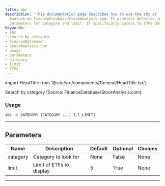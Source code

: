 ```yaml
---
title: sbc
description: "This documentation page describes how to use the sbc or 'search by category'"
  feature on FinanceDatabase/StockAnalysis.com. It provides detailed information about
  parameters for category and limit. It specifically caters to ETFs data lookup.
keywords:
- sbc
- search by category
- FinanceDatabase
- StockAnalysis.com
- usage
- parameters
- category
- limit
- ETFs
---
```


import HeadTitle from '@site/src/components/General/HeadTitle.tsx';

<HeadTitle title="etf/screener/sbc - Reference | OpenBB Terminal Docs" />

Search by category [Source: FinanceDatabase/StockAnalysis.com]

### Usage

```python
sbc -c CATEGORY [CATEGORY ...] [-l LIMIT]
```

---

## Parameters

| Name | Description | Default | Optional | Choices |
| ---- | ----------- | ------- | -------- | ------- |
| category | Category to look for | None | False | None |
| limit | Limit of ETFs to display | 5 | True | None |

---
